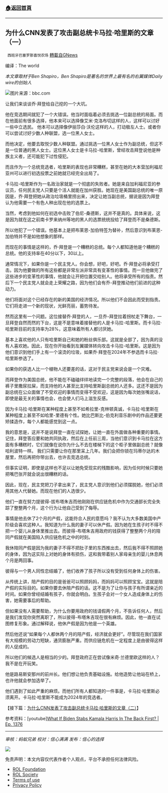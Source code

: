 ###  [:house:返回首頁](https://github.com/ourhimalayas/txt)
---


## 为什么CNN发表了攻击副总统卡马拉·哈里斯的文章（一）
` 西班牙巴塞罗那喜悦农场` [轉載自GNews](https://gnews.org/zh-hans/1746538/)

编译：The world

*本文章取材于Ben Shapiro，Ben Shapiro是著名的世界上最有名的右翼媒体Daily wire的创始人*

![](https://assets.gnews.org/wp-content/uploads/2021/12/image0-27.jpg)图片来源：bbc.com

让我们来谈谈乔·拜登给自己挖的一个大坑。

他在竞选期间就犯了一个大错误。他当时面临着必须去挑选一位副总统的局面。而在他面前有很多选择，他本来可以选择像艾米·克洛布切这样的人，这样可以讨好一些中立选民。 他本可以选择像伊丽莎白·沃伦这样的人，打动极左人士。或者你可以尝试讨好少数人种联盟，选一位黑人女士。

而他决定，他要去取悦少数人种联盟。通过挑选一位黑人女士作为副总统，但这不是一位普通的黑人女士。这位黑人女士是卡马拉-哈里斯，曾经攻击拜登说他是种族主义者，还可能犯下过性侵犯。

而且作为一个总统竞选者，哈里斯的表现也非常糟糕，甚至在她的大本营加利福尼亚州可以进行初选投票之前她就已经完全出局了。

卡马拉-哈里斯作为一名政治家就是一个彻底的失败者。她是来自加利福尼亚的参议员，任何民主党人只要是个活人就能在加州获胜。她现在是美国副总统的唯一原因是，乔·拜登把她从政治垃圾桶里捞出来，决定让她当副总统，据说是因为拜登认为他需要一个有色人种出现在他的选票上。

当然，考虑到他如何在初选中击败了伯尼-桑德斯，这并不是真的。具体来说，这是因为就在这之前南卡罗来纳州等地的黑人的选票统统投给了拜登而不是桑德斯。

所以他犯了一个错误。他基本上是把布莱恩-加伯特签为替补，然后意识到布莱恩-加伯特并不是如他想象的那样。

而现在的事情是这样的，乔·拜登是一个糟糕的总统。每个人都知道他是个糟糕的总统。他的支持率在40分以下，30以上。

通常情况下，如果你是一个民主党人。你会想，好吧，好吧。乔·拜登必将承受打击。因为他要做的所有这些都是非常左派非常具有变革性的事情。而一旦他做完了这些进步的变革性的事情，他就会让开把位置交给别人。他将承受所有的指责。然后下一个民主党人就会走上荣耀之路，因为他们会有乔-拜登推动他们前进的这种动力。

他们将面对这个已经存在的新的美国的经济情况。所以他们不会因此而受到指责。它们将走进一个新的现状，光鲜亮丽，蓄势待发。

然而这里有一个问题。这位接替乔·拜登的人，一旦乔-拜登拄着拐杖走下舞台，一旦拜登自然而然的下台，这是不是意味着接替他的人是卡马拉-哈里斯。而卡马拉·哈里斯目前的支持率为28%，这意味着所有人都讨厌她。

基本上喜欢他的人只有哈里斯自己和她的粉丝俱乐部。这就是全部了，因为真的没有人喜欢她。因此，现在你开始看到左翼媒体转向攻击卡马拉-哈里斯。这是因为他们意识到他们手上有一个滚烫的垃圾，如果乔·拜登在2024年不参选而卡马拉·哈里斯参选了。

如果你的获选人比一个植物人还要差的话，这对于民主党来说会是一个灾难。

而拜登作为美国总统，他不能在不磕磕绊绊地读完一个完整的段落，他会在自己的裤子里撒尿拉屎，而支持他的人甚至比支持哈里斯副总统的人还多。这还不是因为副总统在公众面做了不受欢迎的事情而变得不受欢迎，这是因为每次她张嘴说话，即使是最无关的事情也会，也会使人们马上滋生反感。

因为卡马拉·哈里斯在某种程度上甚至不如希拉里-克林顿真诚，卡马拉·哈里斯在某种程度上甚至不如哈里-里德有个性。她比巴斯比-伯克利音乐剧中的作品还要更矫揉造作，每个人都能感觉到这一点。

我的意思是，这并不是说拜登一直在试探她，让她一直在外面做各种重要的事情。记住，拜登答应要和她共同执政，然后在上任前三周，当他们意识到卡马拉在这方面有多糟糕时，它们就像在说你为什么不去在楼梯下的这个柜子里做副总统？就像哈利波特一样。 我们只需要让你在那里呆上几年。我们会把你锁在玛蒂尔达的木屋里，然后再把你带出去，也许去竞选总统。

但事实证明，即使是这样也不足以让她免受现实的残酷影响，因为任何时候只要她把嘴巴张开就会说出很糟糕的话。

因此，现在，民主党把刀子拿出来了，民主党人意识到他们必须摆脱她，他们必须用其他人代替她。而现在他们的人选很少。

他们一直在努力提彼得-拔布塔朱吉而他刚刚在供应链危机中作为交通部长完全失踪了整整两个月，这个行为让他自己受到了侮辱。

事情是他去休了2个月的产假，这能符合人民的意愿吗？我不认为大多数美国中产阶级会喜欢这种人。我知道为什么我的妻子可以休产假。因为她在生孩子时不得不把一个婴儿从身体里推出去。而彼得-布塔朱吉用政府的钱获得了整整两个月的陪同产假就在美国陷入供应链危机之中的时刻。

我休陪同产假是因为我的妻子不得不把肚子里的东西推出去，然后我不得不照顾她的身体，因为这实际上对她的身体有损伤，这和我带着别人家母亲生的婴儿休息两个月是两回事。

彼得与一个男人同性恋结婚了，他们收养了孩子所以没有受到任何身体上的伤害。

从传统上讲，陪产假的目的是爸爸可以照顾妈妈，而妈妈可以照顾宝宝。这就是陪产假的实际目的。如果你要去休陪产假的话。这不是为了让你与孩子有所谓亲近的时间。如果你曾经结婚有孩子，你就会明白。生孩子会对一个女人造成身体上的伤害，她需要事后的帮助。

但如果没有人需要帮助，为什么你要用政府的钱请假两个月，不告诉任何人，然后是我们发现你突然离职了，所以彼得-布塔朱吉现在很有麻烦。因此，他一直在试图修复形象。通过解释说，他休产假是因为他是一个英雄。

然后他还说“如果每个人都休两个月的陪产假，经济就会更好”。尽管现在我们国家有大规模的劳动力短缺，通货膨胀严重。而供应链危机在一定程度上是由彼得这样的人促成的。

所以他们的候选人是相当的少的。拜登政府正在尝试像米奇·兰德里欧这样的人？我不是在开玩笑。

他是路易斯安那州的前州长。他们想让他负责基础设施。给他造势让他站在桥上，也许他就会参加选举了。

他们遇到了如此严重的麻烦。而他们所有人都知道的一件事是，卡马拉·哈里斯必须离开。卡马拉·哈里斯不能成为2024年的竞选者。

【接下篇：[为什么CNN发表了攻击副总统卡马拉·哈里斯的文章（二）](https://gnews.org/zh-hans/1746575/)】

参考资料：[youtube][What If Biden Stabs Kamala Harris In The Back First? | Ep. 1376](https://www.youtube.com/watch?v=PKKrb4C9ypw&amp;t=988s)

* * *

*审核：蚂蚁兄弟*
*校对：信心满满*
*发布：信心的选择*

![](https://assets.gnews.org/wp-content/uploads/2021/12/GNEWS_CH.-1-3-2.jpeg)

 

免责声明：本文内容仅代表作者个人观点，平台不承担任何法律风险。

- [ROL Foundation](https://rolfoundation.org/)
- [ROL Society](https://rolsociety.org/)
- [Terms of use](https://gnews.org/terms-of-use-3/)
- [Privacy Policy](https://gnews.org/privacy-policy/)
